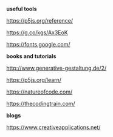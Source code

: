 **useful tools**

https://p5js.org/reference/

https://g.co/kgs/Ax3EoK

https://fonts.google.com/


**books and tutorials**

http://www.generative-gestaltung.de/2/

https://p5js.org/learn/

https://natureofcode.com/

https://thecodingtrain.com/

**blogs**

https://www.creativeapplications.net/
